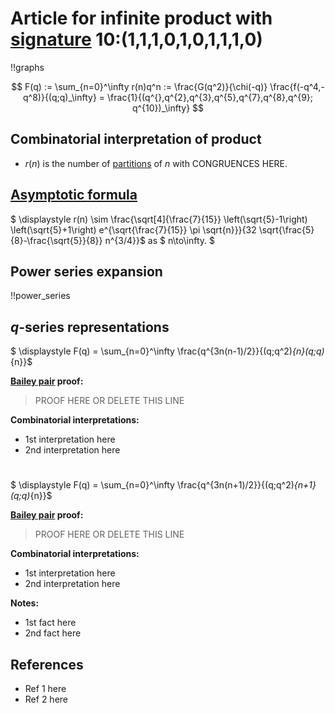 # Article for infinite product with [signature](../product_signature.html) 10:(1,1,1,0,1,0,1,1,1,0)

!!graphs

$$ F(q) := \sum_{n=0}^\infty r(n)q^n := \frac{G(q^2)}{\chi(-q)} \frac{f(-q^4,-q^8)}{(q;q)_\infty} = \frac{1}{(q^{},q^{2},q^{3},q^{5},q^{7},q^{8},q^{9}; q^{10})_\infty} $$

## Combinatorial interpretation of product

- $r(n)$ is the number of [partitions](../partitions.html#integer_partitions) of $n$ with CONGRUENCES HERE.

## [Asymptotic formula](../asymptotics.html)

$ \displaystyle r(n) \sim \frac{\sqrt[4]{\frac{7}{15}} \left(\sqrt{5}-1\right) \left(\sqrt{5}+1\right) e^{\sqrt{\frac{7}{15}} \pi  \sqrt{n}}}{32 \sqrt{\frac{5}{8}-\frac{\sqrt{5}}{8}} n^{3/4}}$ as $ n\to\infty. $

## Power series expansion

!!power_series

## $q$-series representations

$ \displaystyle F(q) = \sum_{n=0}^\infty \frac{q^{3n(n-1)/2}}{(q;q^2)_{n}(q;q)_{n}}$

**[Bailey pair](../Bailey_pairs.html) proof:**
> PROOF HERE OR DELETE THIS LINE

**Combinatorial interpretations:**
- 1st interpretation here
- 2nd interpretation here

#

$ \displaystyle F(q) = \sum_{n=0}^\infty \frac{q^{3n(n+1)/2}}{(q;q^2)_{n+1}(q;q)_{n}}$

**[Bailey pair](../Bailey_pairs.html) proof:**
> PROOF HERE OR DELETE THIS LINE

**Combinatorial interpretations:**
- 1st interpretation here
- 2nd interpretation here

**Notes:**
- 1st fact here
- 2nd fact here

## References
- Ref 1 here
- Ref 2 here
